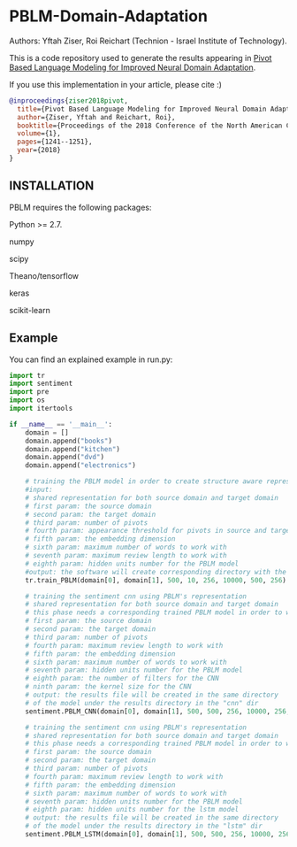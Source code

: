 # PBLM-Domain-Adaptation
Authors: Yftah Ziser, Roi Reichart (Technion - Israel Institute of Technology).

This is a code repository used to generate the results appearing in [Pivot Based Language Modeling for Improved Neural Domain Adaptation](http://www.aclweb.org/anthology/N18-1112).

If you use this implementation in your article, please cite :)
```bib
@inproceedings{ziser2018pivot,
  title={Pivot Based Language Modeling for Improved Neural Domain Adaptation},
  author={Ziser, Yftah and Reichart, Roi},
  booktitle={Proceedings of the 2018 Conference of the North American Chapter of the Association for Computational Linguistics: Human Language Technologies, Volume 1 (Long Papers)},
  volume={1},
  pages={1241--1251},
  year={2018}
}
```

## INSTALLATION

PBLM requires the following packages:

Python >= 2.7.

numpy

scipy

Theano/tensorflow

keras

scikit-learn

## Example
You can find an explained example in run.py: 

```python
import tr
import sentiment
import pre
import os
import itertools

if __name__ == '__main__':
    domain = []
    domain.append("books")
    domain.append("kitchen")
    domain.append("dvd")
    domain.append("electronics")

    # training the PBLM model in order to create structure aware representation for domain adaptation
    #input:
    # shared representation for both source domain and target domain
    # first param: the source domain
    # second param: the target domain
    # third param: number of pivots
    # fourth param: appearance threshold for pivots in source and target domain
    # fifth param: the embedding dimension
    # sixth param: maximum number of words to work with
    # seventh param: maximum review length to work with
    # eighth param: hidden units number for the PBLM model
    #output: the software will create corresponding directory with the model
    tr.train_PBLM(domain[0], domain[1], 500, 10, 256, 10000, 500, 256)

    # training the sentiment cnn using PBLM's representation
    # shared representation for both source domain and target domain
    # this phase needs a corresponding trained PBLM model in order to work
    # first param: the source domain
    # second param: the target domain
    # third param: number of pivots
    # fourth param: maximum review length to work with
    # fifth param: the embedding dimension
    # sixth param: maximum number of words to work with
    # seventh param: hidden units number for the PBLM model
    # eighth param: the number of filters for the CNN
    # ninth param: the kernel size for the CNN
    # output: the results file will be created in the same directory
    # of the model under the results directory in the "cnn" dir
    sentiment.PBLM_CNN(domain[0], domain[1], 500, 500, 256, 10000, 256, 250, 3)

    # training the sentiment cnn using PBLM's representation
    # shared representation for both source domain and target domain
    # this phase needs a corresponding trained PBLM model in order to work
    # first param: the source domain
    # second param: the target domain
    # third param: number of pivots
    # fourth param: maximum review length to work with
    # fifth param: the embedding dimension
    # sixth param: maximum number of words to work with
    # seventh param: hidden units number for the PBLM model
    # eighth param: hidden units number for the lstm model
    # output: the results file will be created in the same directory
    # of the model under the results directory in the "lstm" dir
    sentiment.PBLM_LSTM(domain[0], domain[1], 500, 500, 256, 10000, 256, 256)
```
